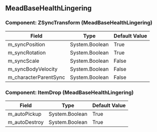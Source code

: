 ## MeadBaseHealthLingering

### Component: ZSyncTransform (MeadBaseHealthLingering)

|Field|Type|Default Value|
|-----|----|-------------|
|m_syncPosition|System.Boolean|True|
|m_syncRotation|System.Boolean|True|
|m_syncScale|System.Boolean|False|
|m_syncBodyVelocity|System.Boolean|False|
|m_characterParentSync|System.Boolean|False|

### Component: ItemDrop (MeadBaseHealthLingering)

|Field|Type|Default Value|
|-----|----|-------------|
|m_autoPickup|System.Boolean|True|
|m_autoDestroy|System.Boolean|True|


